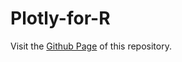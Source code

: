 # Plotly-for-R
Visit the <a href="https://juanklopper.github.io/Plotly-for-R/" target="_blank">Github Page</a> of this repository.
